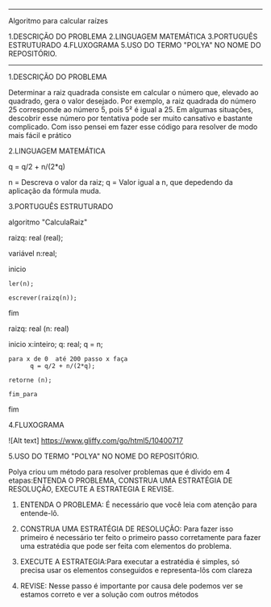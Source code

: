 *********************************************
Algoritmo para calcular raízes

1.DESCRIÇÃO DO PROBLEMA
2.LINGUAGEM MATEMÁTICA
3.PORTUGUÊS ESTRUTURADO
4.FLUXOGRAMA
5.USO DO TERMO "POLYA" NO NOME DO REPOSITÓRIO.

*********************************************



1.DESCRIÇÃO DO PROBLEMA

Determinar a raiz quadrada consiste em calcular o número que, elevado ao quadrado, gera o valor desejado. Por exemplo, a raiz quadrada do número 25 corresponde ao número 5, pois 5² é igual a 25. Em algumas situações, descobrir esse número por tentativa pode ser muito cansativo e bastante complicado. Com isso pensei em fazer esse código para resolver de modo mais fácil e prático




2.LINGUAGEM MATEMÁTICA

q = q/2 + n/(2*q)

n = Descreva o valor da raiz;
q = Valor igual a n, que depedendo da aplicação da fórmula muda.



3.PORTUGUÊS ESTRUTURADO


algoritmo "CalculaRaiz"

raizq: real (real);

variável
    n:real;

inicio  
  
    ler(n);
    
    escrever(raizq(n));
fim



raizq: real (n: real)

inicio
    x:inteiro;
    q: real;
    q = n;
    
    para x de 0  até 200 passo x faça
          q = q/2 + n/(2*q);

    retorne (n);

    fim_para
            
fim



4.FLUXOGRAMA

![Alt text] https://www.gliffy.com/go/html5/10400717



5.USO DO TERMO "POLYA" NO NOME DO REPOSITÓRIO.

Polya criou um método para resolver problemas que é dívido em 4 etapas:ENTENDA O PROBLEMA, CONSTRUA UMA ESTRATÉGIA DE RESOLUÇÃO, EXECUTE A ESTRATEGIA E REVISE.

1) ENTENDA O PROBLEMA: É necessário que você leia com atenção para entende-lô.

2) CONSTRUA UMA ESTRATÉGIA DE RESOLUÇÃO: Para fazer isso primeiro é necessário ter feito o primeiro passo corretamente para fazer uma estratédia que pode ser feita com elementos do problema.

3) EXECUTE A ESTRATEGIA:Para executar a estratédia é simples, só precisa usar os elementos conseguidos e representa-lôs com clareza

4) REVISE: Nesse passo é importante por causa dele podemos ver se estamos correto e ver a solução com outros métodos


